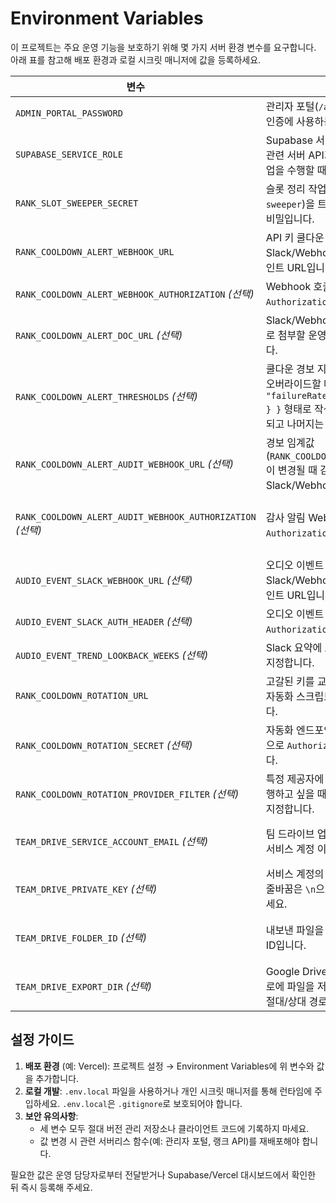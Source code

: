 # Environment Variables

이 프로젝트는 주요 운영 기능을 보호하기 위해 몇 가지 서버 환경 변수를 요구합니다. 아래 표를 참고해 배포 환경과 로컬 시크릿 매니저에 값을 등록하세요.

| 변수 | 설명 | 사용 위치 | 비고 |
| --- | --- | --- | --- |
| `ADMIN_PORTAL_PASSWORD` | 관리자 포털(`/admin/portal`) 접근 시 인증에 사용하는 비밀번호입니다. | `pages/admin/portal.js`, `pages/api/admin/login.js` | **서버 전용** 변수입니다. 브라우저에 노출되지 않도록 서버 환경에만 설정하세요. |
| `SUPABASE_SERVICE_ROLE` | Supabase 서비스 롤 키로, 랭크 게임 관련 서버 API가 보호 테이블에 쓰기 작업을 수행할 때 사용합니다. | `lib/rank/db.js`, `pages/api/rank/*.js` | Supabase 프로젝트 설정의 `service_role` 키 값을 그대로 사용합니다. 절대 클라이언트에 노출하지 마세요. |
| `RANK_SLOT_SWEEPER_SECRET` | 슬롯 정리 작업(`/api/rank/slot-sweeper`)을 트리거할 때 사용하는 공유 비밀입니다. | `pages/api/rank/slot-sweeper.js`, `docs/slot-sweeper-schedule.md` | 크론 잡이나 백오피스에서 호출 시 쿼리 파라미터 `secret` 값으로 전달합니다. 현재 기본값은 `171819`입니다. |
| `RANK_COOLDOWN_ALERT_WEBHOOK_URL` | API 키 쿨다운 발생 시 Slack/Webhook 알림을 보낼 엔드포인트 URL입니다. | `lib/rank/cooldownAutomation.js`, `pages/api/rank/cooldown-report.js`, `pages/api/rank/cooldown-digest.js` | 미설정 시 경보는 건너뜁니다. |
| `RANK_COOLDOWN_ALERT_WEBHOOK_AUTHORIZATION` *(선택)* | Webhook 호출에 사용할 `Authorization` 헤더 값입니다. | `lib/rank/cooldownAutomation.js` | 필요하지 않다면 비워 두세요. |
| `RANK_COOLDOWN_ALERT_DOC_URL` *(선택)* | Slack/Webhook 알림 본문에 자동으로 첨부할 운영 가이드 문서 URL입니다. | `lib/rank/cooldownAutomation.js`, `pages/api/rank/cooldown-report.js`, `pages/api/rank/cooldown-digest.js` | 미설정 시 저장소 기본 문서 링크가 사용됩니다. |
| `RANK_COOLDOWN_ALERT_THRESHOLDS` *(선택)* | 쿨다운 경보 지표 임계값을 JSON으로 오버라이드할 때 사용합니다. `{ "failureRate": { "warning": 0.3 } }` 형태로 작성하면 해당 항목만 교체되고 나머지는 기본값이 유지됩니다. | `pages/api/rank/cooldown-telemetry.js`, `lib/rank/cooldownAlertThresholds.js` | 파싱에 실패하면 기본값이 적용되며, `null`을 지정하면 해당 임계값 비교가 비활성화됩니다. |
| `RANK_COOLDOWN_ALERT_AUDIT_WEBHOOK_URL` *(선택)* | 경보 임계값(`RANK_COOLDOWN_ALERT_THRESHOLDS`)이 변경될 때 감사 알림을 전송할 Slack/Webhook URL입니다. | `lib/rank/cooldownAlertThresholdAuditTrail.js` | 미설정 시 일반 경보용 Webhook(`RANK_COOLDOWN_ALERT_WEBHOOK_URL`)이 재사용됩니다. |
| `RANK_COOLDOWN_ALERT_AUDIT_WEBHOOK_AUTHORIZATION` *(선택)* | 감사 알림 Webhook 호출 시 사용할 `Authorization` 헤더 값입니다. | `lib/rank/cooldownAlertThresholdAuditTrail.js` | 설정하지 않으면 일반 경보 토큰(`RANK_COOLDOWN_ALERT_WEBHOOK_AUTHORIZATION`) 또는 `RANK_COOLDOWN_ALERT_WEBHOOK_TOKEN`이 순차적으로 재사용됩니다. |
| `AUDIO_EVENT_SLACK_WEBHOOK_URL` *(선택)* | 오디오 이벤트 주간 추이를 Slack/Webhook으로 전송할 엔드포인트 URL입니다. | `scripts/notify-audio-event-trends.js`, `/.github/workflows/*.yml` | 미설정 시 주간 알림 단계가 자동으로 건너뜁니다. |
| `AUDIO_EVENT_SLACK_AUTH_HEADER` *(선택)* | 오디오 이벤트 알림 호출 시 사용할 `Authorization` 헤더 값입니다. | `scripts/notify-audio-event-trends.js` | 웹훅이 인증을 요구할 때만 설정하세요. |
| `AUDIO_EVENT_TREND_LOOKBACK_WEEKS` *(선택)* | Slack 요약에 포함할 주간 누적 범위를 지정합니다. | `scripts/notify-audio-event-trends.js` | 1~52 사이 정수를 권장하며, 기본값은 12주입니다. |
| `RANK_COOLDOWN_ROTATION_URL` | 고갈된 키를 교체하거나 비활성화하는 자동화 스크립트 엔드포인트 URL입니다. | `lib/rank/cooldownAutomation.js`, `pages/api/rank/cooldown-report.js`, `pages/api/rank/cooldown-digest.js` | 설정 시 경보 직후 자동화 요청이 발송됩니다. |
| `RANK_COOLDOWN_ROTATION_SECRET` *(선택)* | 자동화 엔드포인트 호출 시 사용할 토큰으로 `Authorization` 헤더에 주입됩니다. | `lib/rank/cooldownAutomation.js` | 엔드포인트에서 인증이 필요할 때만 설정하세요. |
| `RANK_COOLDOWN_ROTATION_PROVIDER_FILTER` *(선택)* | 특정 제공자에 대해서만 자동 교체를 실행하고 싶을 때 소문자 제공자 명칭을 지정합니다. | `lib/rank/cooldownAutomation.js` | 미설정 시 모든 제공자에 대해 자동 교체가 시도됩니다. |
| `TEAM_DRIVE_SERVICE_ACCOUNT_EMAIL` *(선택)* | 팀 드라이브 업로드에 사용할 Google 서비스 계정 이메일입니다. | `lib/rank/teamDriveUploader.js`, `pages/api/rank/upload-cooldown-timeline.js` | `TEAM_DRIVE_PRIVATE_KEY`, `TEAM_DRIVE_FOLDER_ID`와 함께 설정하면 Google Drive에 직접 업로드합니다. |
| `TEAM_DRIVE_PRIVATE_KEY` *(선택)* | 서비스 계정의 비공개 키 문자열입니다. 줄바꿈은 `\n`으로 이스케이프해 입력하세요. | `lib/rank/teamDriveUploader.js`, `pages/api/rank/upload-cooldown-timeline.js` | 보안상 서버 환경 변수에만 저장하세요. |
| `TEAM_DRIVE_FOLDER_ID` *(선택)* | 내보낸 파일을 저장할 팀 드라이브 폴더 ID입니다. | `lib/rank/teamDriveUploader.js`, `pages/api/rank/upload-cooldown-timeline.js` | 미설정 시 루트에 업로드되며, `TEAM_DRIVE_EXPORT_DIR`이 지정되면 파일 시스템 경로가 우선합니다. |
| `TEAM_DRIVE_EXPORT_DIR` *(선택)* | Google Drive 대신 로컬/마운트된 경로에 파일을 저장하고 싶을 때 지정하는 절대/상대 경로입니다. | `lib/rank/teamDriveUploader.js`, `pages/api/rank/upload-cooldown-timeline.js` | 서비스 계정 설정이 없어도 경로만 지정하면 파일 복사가 수행됩니다. |

## 설정 가이드
1. **배포 환경** (예: Vercel): 프로젝트 설정 → Environment Variables에 위 변수와 값을 추가합니다.
2. **로컬 개발**: `.env.local` 파일을 사용하거나 개인 시크릿 매니저를 통해 런타임에 주입하세요. `.env.local`은 `.gitignore`로 보호되어야 합니다.
3. **보안 유의사항**:
   - 세 변수 모두 절대 버전 관리 저장소나 클라이언트 코드에 기록하지 마세요.
   - 값 변경 시 관련 서버리스 함수(예: 관리자 포털, 랭크 API)를 재배포해야 합니다.

필요한 값은 운영 담당자로부터 전달받거나 Supabase/Vercel 대시보드에서 확인한 뒤 즉시 등록해 주세요.
